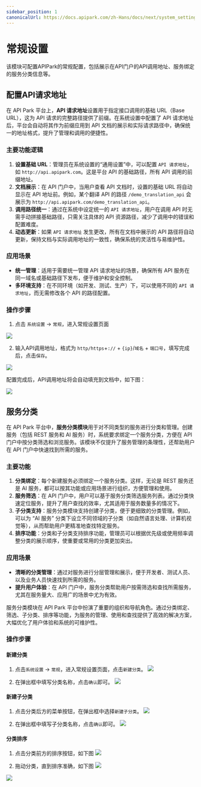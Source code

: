 ```yaml
---
sidebar_position: 1
canonicalUrl: https://docs.apipark.com/zh-Hans/docs/next/system_setting/regular_setting
---
```


# 常规设置

该模块可配置APIPark的常规配置，包括展示在API门户的API调用地址、服务绑定的服务分类信息等。

## 配置API请求地址

在 API Park 平台上，**API 请求地址**设置用于指定接口调用的基础 URL（Base URL），这为 API 请求的完整路径提供了前缀。在系统设置中配置了 API 请求地址后，平台会自动将其作为前缀应用到 API 文档的展示和实际请求路径中，确保统一的地址格式，提升了管理和调用的便捷性。

### 主要功能逻辑

1. **设置基础 URL**：管理员在系统设置的“通用设置”中，可以配置 `API 请求地址`，如 `http://api.apipark.com`。这是平台 API 的基础路径，所有 API 调用的前缀地址。
2. **文档展示**：在 API 门户中，当用户查看 API 文档时，设置的基础 URL 将自动显示在 API 地址前。例如，某个翻译 API 的路径 `/demo_translation_api` 会展示为 `http://api.apipark.com/demo_translation_api`。
3. **调用路径统一**：通过在系统中设定统一的 `API 请求地址`，用户在调用 API 时无需手动拼接基础路径，只需关注具体的 API 资源路径，减少了调用中的错误和配置难度。
4. **动态更新**：如果 `API 请求地址` 发生更改，所有在文档中展示的 API 路径将自动更新，保持文档与实际调用地址的一致性，确保系统的灵活性与易维护性。

### 应用场景

- **统一管理**：适用于需要统一管理 API 请求地址的场景，确保所有 API 服务在同一域名或基础路径下发布，便于维护和安全控制。
- **多环境支持**：在不同环境（如开发、测试、生产）下，可以使用不同的 `API 请求地址`，而无需修改各个 API 的路径配置。

### 操作步骤

1. 点击 `系统设置` -> `常规`，进入常规设置页面

![](images/2024-10-27/c9750acf1556d8fd7f2e50707a4578ffa3da52adee16c0d60a9e11dedb039167.png)  

2. 输入API调用地址，格式为 `http/https`+`://` + `{ip}`/`域名` + `端口号`，填写完成后，点击`保存`。

![](images/2024-10-27/8bc34ff09e6add980d896785ded571e3eb0b0b37d01a0ffdd5dd8a4b6c6f9743.png)  

配置完成后，API调用地址将会自动填充到文档中，如下图：

![](images/2024-10-27/dbb52cc5f7343f9c8fed8d8e6774ab821a90402c0dffead48517c8ee157db511.png)  

## 服务分类

在 API Park 平台中，**服务分类模块**用于对不同类型的服务进行分类和管理。创建服务（包括 REST 服务和 AI 服务）时，系统要求绑定一个服务分类，方便在 API 门户中按分类筛选和浏览服务。该模块不仅提升了服务管理的条理性，还帮助用户在 API 门户中快速找到所需的服务。

### 主要功能

1. **分类绑定**：每个新建服务必须绑定一个服务分类。这样，无论是 REST 服务还是 AI 服务，都可以按其功能或应用场景进行组织，方便管理和使用。
2. **服务筛选**：在 API 门户中，用户可以基于服务分类筛选服务列表。通过分类快速定位服务，提升了用户查找的效率，尤其适用于服务数量多的情况下。
3. **子分类支持**：服务分类模块支持创建子分类，便于更细致的分类管理。例如，可以为 “AI 服务” 分类下设立不同领域的子分类（如自然语言处理、计算机视觉等），从而帮助用户更精准地查找特定服务。
4. **排序功能**：分类和子分类支持排序功能，管理员可以根据优先级或使用频率调整分类的展示顺序，使重要或常用的分类更加突出。

### 应用场景

- **清晰的分类管理**：通过对服务进行分层管理和展示，便于开发者、测试人员、以及业务人员快速找到所需的服务。
- **提升用户体验**：在 API 门户中，服务分类帮助用户按需筛选和查找所需服务，尤其在服务量大、应用广的场景中尤为有效。

服务分类模块在 API Park 平台中扮演了重要的组织和导航角色。通过分类绑定、筛选、子分类、排序等功能，为服务的管理、使用和查找提供了高效的解决方案，大幅优化了用户体验和系统的可维护性。

### 操作步骤

#### 新建分类
1. 点击`系统设置` -> `常规`，进入常规设置页面，点击`新建分类`。
![](images/2024-10-27/a9722c3b5e93e9fd44d0285f1280b204c6bc27a6bcdb2694d17f960d5a83737d.png)  

2. 在弹出框中填写分类名称，点击`确认`即可。
![](images/2024-10-27/6b6fd72e3fc0ce796d7cfcc50400ed772d58dcfc189c3fc0d7921635e95f1670.png)  


#### 新建子分类
1. 点击分类后方的菜单按钮，在弹出框中选择`新建子分类`。
![](images/2024-10-27/ad8aed7cbdccf83b26f39a6ace7b5a6284057b63de20727c9575ecabd6e06053.png)  

2. 在弹出框中填写子分类名称，点击`确认`即可。
![](images/2024-10-27/fd0ec57b4040d96ae77c5bb7016e420861ea1b26e34a9bce8c28d4e5ee5b600b.png)  


#### 分类排序
1. 点击分类前方的排序按钮，如下图
![](images/2024-10-27/ec0438456261c5e7f8a21e9a3b1639bbdfea6b8b36658c2b94dec286016c92f3.png)  

2. 拖动分类，直到排序准确，如下图
![](images/2024-10-27/38c2cfc514e189c30c1163ff97cd9757a2afa8cb67ca178120b0d096317cfc96.png)  

![](images/2024-10-27/12bc6bdfe9948faa2e94f05e3f7bdfc9ff505e957fff7a8b529bec0e30d92ca2.png)  
